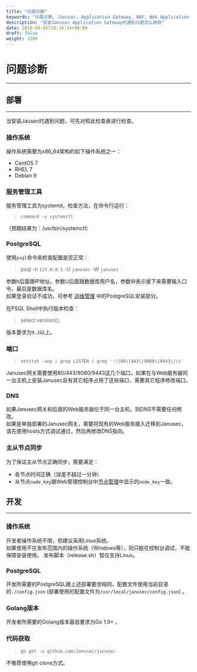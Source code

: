 ```yaml
---
title: "问题诊断"
keywords: "问题诊断, Janusec, Application Gateway, WAF, Web Application Firewall"
description: "安装Janusec Application Gateway时遇到问题怎么排除"
date: 2018-08-05T10:16:34+08:00
draft: false
weight: 1200
---
```


# 问题诊断
---

## 部署
---

当安装Jausec时遇到问题，可先对照此检查表进行检查。

### 操作系统

操作系统需要为x86_64架构的如下操作系统之一：  

* CentOS 7  
* RHEL 7  
* Debian 9  

### 服务管理工具

服务管理工具为systemd，检查方法，在命令行运行： 

> `command -v systemctl`   

（预期结果为：/usr/bin/systemctl） 


### PostgreSQL

使用`psql`命令来检查配置是否正常：  

> psql -h `127.0.0.1` -U `janusec` -W `janusec`  

参数h后面跟IP地址，参数U后面跟数据库用户名，参数W表示接下来需要输入口令，最后是数据库名。  
如果登录验证不成功，可参考 [运维管理](/cn/operation-management) 中的PostgreSQL安装部分。

在PSQL Shell中执行版本检查：  

> select version();  

版本要求为`9.3`以上。  

### 端口

> `netstat -anp | grep LISTEN | grep ':\(80\|443\|9080\|9443\)\s'`  

Janusec网关需要使用80/443/9080/9443这几个端口，如果在与Web服务器同一台主机上安装Janusec且有其它程序占用了这些端口，需要其它程序修改端口。  

### DNS

如果Janusec网关和后面的Web服务器位于同一台主机，则DNS不需要任何修改。  
如果是单独部署的Janusec网关，需要将现有的Web服务接入迁移到Janusec，请先使用hosts方式调试通过，然后再修改DNS指向。 

### 主从节点同步

为了保证主从节点正确同步，需要满足：  

* 各节点时间正确（误差不超过一分钟）  
* 从节点`node_key`跟Web管理控制台中[节点管理](/cn/node-management)中显示的`node_key`一致。  
  
  
  

## 开发

---

### 操作系统

开发者操作系统不限，但建议采用Linux系统。  
如果使用不在发布范围内的操作系统（Windows等），则只能在控制台调试，不能保障安装使用。
发布脚本（release.sh）暂仅支持Linux。  

### PostgreSQL

开发所需要的PostgreSQL跟上述部署要求相同，配置文件使用当前目录的`./config.json` (部署使用的配置文件为`/usr/local/janusec/config.json`) 。

### Golang版本

开发者所需要的Golang版本最低要求为Go 1.9+ 。  

### 代码获取

> `go get -u github.com/Janusec/janusec`  

不推荐使用git clone方式。



